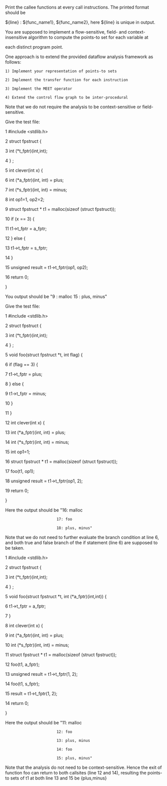 Print the callee functions at every call instructions. The printed format should be 

 

${line} : ${func_name1}, ${func_name2}, here ${line} is unique in output.

 

You are supposed to implement a flow-sensitive, field- and context-insensitive algorithm to compute the points-to set for each variable at 

each distinct program point.

One approach is to extend the provided dataflow analysis framework as follows: 

    1) Implement your representation of points-to sets

    2) Implement the transfer function for each instruction

    3) Implement the MEET operator

    4) Extend the control flow graph to be inter-procedural

 

Note that we do not require the analysis to be context-sensitive or field-sensitive.

Give the test file:

 

1   #include <stdlib.h>

2   struct fpstruct {

3      int (*t_fptr)(int,int);

4   } ;

5   int clever(int x) {

6      int (*a_fptr)(int, int) = plus;

7      int (*s_fptr)(int, int) = minus;

8      int op1=1, op2=2;

9      struct fpstruct * t1 = malloc(sizeof (struct fpstruct));

10     if (x == 3) {

11         t1->t_fptr = a_fptr;    

12     } else {

13         t1->t_fptr = s_fptr;

14     } 

15     unsigned result = t1->t_fptr(op1, op2);

16     return 0;

}

 

You output should be "9 : malloc
                                  15 : plus, minus"

Give the test file:

 

 

1   #include <stdlib.h>

2   struct fpstruct {

3      int (*t_fptr)(int,int);

4   } ;

5   void foo(struct fpstruct *t, int flag) {

6     if (flag == 3) {

7         t1->t_fptr = plus;    

8     } else {

9         t1->t_fptr = minus;

10    }      

11  }

12  int clever(int x) {

13     int (*a_fptr)(int, int) = plus;

14     int (*s_fptr)(int, int) = minus;

15     int op1=1;

16     struct fpstruct * t1 = malloc(sizeof (struct fpstruct));

17     foo(t1, op1);

18     unsigned result = t1->t_fptr(op1, 2);

19     return 0;

}

 

Here the output should be "16: malloc

                           17: foo

                           18: plus, minus"

Note that we do not need to further evaluate the branch condition at line 6, and both true and false branch of the if statement (line 6) are supposed to be taken.

 

1   #include <stdlib.h>

2   struct fpstruct {

3      int (*t_fptr)(int,int);

4   } ;

5   void foo(struct fpstruct *t, int (*a_fptr)(int,int)) {

6      t1->t_fptr = a_fptr;    

7  }

8  int clever(int x) {

9     int (*a_fptr)(int, int) = plus;

10     int (*s_fptr)(int, int) = minus;

11     struct fpstruct * t1 = malloc(sizeof (struct fpstruct));

12     foo(t1, a_fptr);

13     unsigned result = t1->t_fptr(1, 2);

14     foo(t1, s_fptr);

15     result = t1->t_fptr(1, 2);

14     return 0;

}

 

Here the output should be "11: malloc

                           12: foo

                           13: plus, minus

                           14: foo

                           15: plus, minus"

Note that the analysis do not need to be context-sensitive. Hence the exit of function foo can return to both callsites (line 12 and 14), resulting the points-to sets of t1 at both line 13 and 15  be {plus,minus}